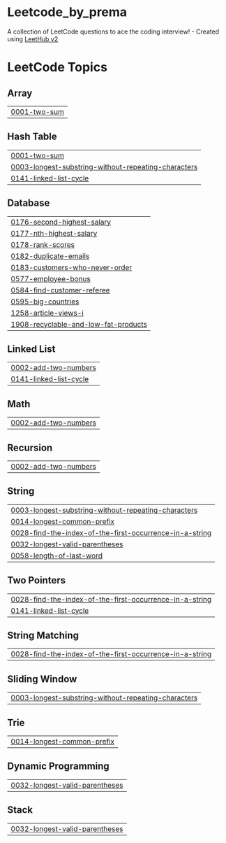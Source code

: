 # Leetcode_by_prema
A collection of LeetCode questions to ace the coding interview! - Created using [LeetHub v2](https://github.com/arunbhardwaj/LeetHub-2.0)

<!---LeetCode Topics Start-->
# LeetCode Topics
## Array
|  |
| ------- |
| [0001-two-sum](https://github.com/PremaDongare/Leetcode_by_prema/tree/master/0001-two-sum) |
## Hash Table
|  |
| ------- |
| [0001-two-sum](https://github.com/PremaDongare/Leetcode_by_prema/tree/master/0001-two-sum) |
| [0003-longest-substring-without-repeating-characters](https://github.com/PremaDongare/Leetcode_by_prema/tree/master/0003-longest-substring-without-repeating-characters) |
| [0141-linked-list-cycle](https://github.com/PremaDongare/Leetcode_by_prema/tree/master/0141-linked-list-cycle) |
## Database
|  |
| ------- |
| [0176-second-highest-salary](https://github.com/PremaDongare/Leetcode_by_prema/tree/master/0176-second-highest-salary) |
| [0177-nth-highest-salary](https://github.com/PremaDongare/Leetcode_by_prema/tree/master/0177-nth-highest-salary) |
| [0178-rank-scores](https://github.com/PremaDongare/Leetcode_by_prema/tree/master/0178-rank-scores) |
| [0182-duplicate-emails](https://github.com/PremaDongare/Leetcode_by_prema/tree/master/0182-duplicate-emails) |
| [0183-customers-who-never-order](https://github.com/PremaDongare/Leetcode_by_prema/tree/master/0183-customers-who-never-order) |
| [0577-employee-bonus](https://github.com/PremaDongare/Leetcode_by_prema/tree/master/0577-employee-bonus) |
| [0584-find-customer-referee](https://github.com/PremaDongare/Leetcode_by_prema/tree/master/0584-find-customer-referee) |
| [0595-big-countries](https://github.com/PremaDongare/Leetcode_by_prema/tree/master/0595-big-countries) |
| [1258-article-views-i](https://github.com/PremaDongare/Leetcode_by_prema/tree/master/1258-article-views-i) |
| [1908-recyclable-and-low-fat-products](https://github.com/PremaDongare/Leetcode_by_prema/tree/master/1908-recyclable-and-low-fat-products) |
## Linked List
|  |
| ------- |
| [0002-add-two-numbers](https://github.com/PremaDongare/Leetcode_by_prema/tree/master/0002-add-two-numbers) |
| [0141-linked-list-cycle](https://github.com/PremaDongare/Leetcode_by_prema/tree/master/0141-linked-list-cycle) |
## Math
|  |
| ------- |
| [0002-add-two-numbers](https://github.com/PremaDongare/Leetcode_by_prema/tree/master/0002-add-two-numbers) |
## Recursion
|  |
| ------- |
| [0002-add-two-numbers](https://github.com/PremaDongare/Leetcode_by_prema/tree/master/0002-add-two-numbers) |
## String
|  |
| ------- |
| [0003-longest-substring-without-repeating-characters](https://github.com/PremaDongare/Leetcode_by_prema/tree/master/0003-longest-substring-without-repeating-characters) |
| [0014-longest-common-prefix](https://github.com/PremaDongare/Leetcode_by_prema/tree/master/0014-longest-common-prefix) |
| [0028-find-the-index-of-the-first-occurrence-in-a-string](https://github.com/PremaDongare/Leetcode_by_prema/tree/master/0028-find-the-index-of-the-first-occurrence-in-a-string) |
| [0032-longest-valid-parentheses](https://github.com/PremaDongare/Leetcode_by_prema/tree/master/0032-longest-valid-parentheses) |
| [0058-length-of-last-word](https://github.com/PremaDongare/Leetcode_by_prema/tree/master/0058-length-of-last-word) |
## Two Pointers
|  |
| ------- |
| [0028-find-the-index-of-the-first-occurrence-in-a-string](https://github.com/PremaDongare/Leetcode_by_prema/tree/master/0028-find-the-index-of-the-first-occurrence-in-a-string) |
| [0141-linked-list-cycle](https://github.com/PremaDongare/Leetcode_by_prema/tree/master/0141-linked-list-cycle) |
## String Matching
|  |
| ------- |
| [0028-find-the-index-of-the-first-occurrence-in-a-string](https://github.com/PremaDongare/Leetcode_by_prema/tree/master/0028-find-the-index-of-the-first-occurrence-in-a-string) |
## Sliding Window
|  |
| ------- |
| [0003-longest-substring-without-repeating-characters](https://github.com/PremaDongare/Leetcode_by_prema/tree/master/0003-longest-substring-without-repeating-characters) |
## Trie
|  |
| ------- |
| [0014-longest-common-prefix](https://github.com/PremaDongare/Leetcode_by_prema/tree/master/0014-longest-common-prefix) |
## Dynamic Programming
|  |
| ------- |
| [0032-longest-valid-parentheses](https://github.com/PremaDongare/Leetcode_by_prema/tree/master/0032-longest-valid-parentheses) |
## Stack
|  |
| ------- |
| [0032-longest-valid-parentheses](https://github.com/PremaDongare/Leetcode_by_prema/tree/master/0032-longest-valid-parentheses) |
<!---LeetCode Topics End-->